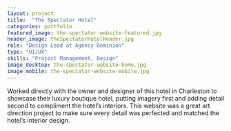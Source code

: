 ```yaml
---
layout: project
title:  "The Spectator Hotel"
categories: portfolio
featured_image: the-spectator-website-featured.jpg
header_image: theSpectatorHotelHeader.jpg
role: "Design Lead at Agency Dominion"
type: "UI/UX"
skills: "Project Management, Design"
image_desktop: the-spectator-website-home.jpg
image_mobile: the-spectator-website-mobile.jpg
---
```

Worked directly with the owner and designer of this hotel in Charleston to showcase their luxury boutique hotel, putting imagery first and adding detail second to compliment the hotel’s interiors. This website was a great art direction project to make sure every detail was perfected and matched the hotel’s interior design. 
